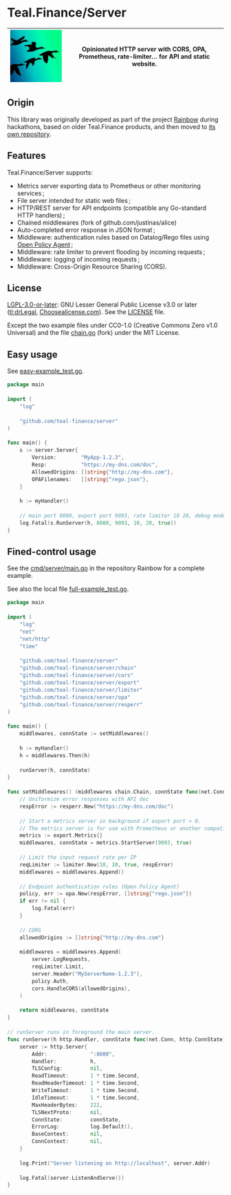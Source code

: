 # Teal.Finance/Server

![logo](logo.jpg) | Opinionated HTTP server with CORS, OPA, Prometheus, rate-limiter… for API and static website.
-|-

## Origin

This library was originally developed as part of the project
[Rainbow](https://github.com/teal-finance/rainbow) during hackathons,
based on older Teal.Finance products,
and then moved to [its own repository](https://github.com/teal-finance/server).

## Features

Teal.Finance/Server supports:

* Metrics server exporting data to Prometheus or other monitoring services ;
* File server intended for static web files ;
* HTTP/REST server for API endpoints (compatible any Go-standard HTTP handlers) ;
* Chained middlewares (fork of github.com/justinas/alice)
* Auto-completed error response in JSON format ;
* Middleware: authentication rules based on Datalog/Rego files using [Open Policy Agent](https://www.openpolicyagent.org) ;
* Middleware: rate limiter to prevent flooding by incoming requests ;
* Middleware: logging of incoming requests ;
* Middleware: Cross-Origin Resource Sharing (CORS).

## License

[LGPL-3.0-or-later](https://spdx.org/licenses/LGPL-3.0-or-later.html):
GNU Lesser General Public License v3.0 or later
([tl;drLegal](https://tldrlegal.com/license/gnu-lesser-general-public-license-v3-(lgpl-3)),
[Choosealicense.com](https://choosealicense.com/licenses/lgpl-3.0/)).
See the [LICENSE](LICENSE) file.

Except the two example files under CC0-1.0 (Creative Commons Zero v1.0 Universal)
and the file [chain.go](chain/chain.go) (fork) under the MIT License.

## Easy usage

See [easy-example_test.go](easy-example_test.go).

```go
package main

import (
    "log"

    "github.com/teal-finance/server"
)

func main() {
    s := server.Server{
        Version:        "MyApp-1.2.3",
        Resp:           "https://my-dns.com/doc",
        AllowedOrigins: []string{"http://my-dns.com"},
        OPAFilenames:   []string{"rego.json"},
    }

    h := myHandler()

    // main port 8080, export port 9093, rate limiter 10 20, debug mode 
    log.Fatal(s.RunServer(h, 8080, 9093, 10, 20, true))
}
```

## Fined-control usage

See the [cmd/server/main.go](https://github.com/teal-finance/rainbow/blob/main/cmd/server/main.go)
in the repository Rainbow for a complete example.

See also the local file [full-example_test.go](full-example_test.go).

```go
package main

import (
    "log"
    "net"
    "net/http"
    "time"

    "github.com/teal-finance/server"
    "github.com/teal-finance/server/chain"
    "github.com/teal-finance/server/cors"
    "github.com/teal-finance/server/export"
    "github.com/teal-finance/server/limiter"
    "github.com/teal-finance/server/opa"
    "github.com/teal-finance/server/resperr"
)

func main() {
    middlewares, connState := setMiddlewares()

    h := myHandler()
    h = middlewares.Then(h)

    runServer(h, connState)
}

func setMiddlewares() (middlewares chain.Chain, connState func(net.Conn, http.ConnState)) {
    // Uniformize error responses with API doc
    respError := resperr.New("https://my-dns.com/doc")

    // Start a metrics server in background if export port > 0.
    // The metrics server is for use with Prometheus or another compatible monitoring tool.
    metrics := export.Metrics{}
    middlewares, connState = metrics.StartServer(9093, true)

    // Limit the input request rate per IP
    reqLimiter := limiter.New(10, 20, true, respError)
    middlewares = middlewares.Append()

    // Endpoint authentication rules (Open Policy Agent)
    policy, err := opa.New(respError, []string{"rego.json"})
    if err != nil {
        log.Fatal(err)
    }

    // CORS
    allowedOrigins := []string{"http://my-dns.com"}

    middlewares = middlewares.Append(
        server.LogRequests,
        reqLimiter.Limit,
        server.Header("MyServerName-1.2.3"),
        policy.Auth,
        cors.HandleCORS(allowedOrigins),
    )

    return middlewares, connState
}

// runServer runs in foreground the main server.
func runServer(h http.Handler, connState func(net.Conn, http.ConnState)) {
    server := http.Server{
        Addr:              ":8080",
        Handler:           h,
        TLSConfig:         nil,
        ReadTimeout:       1 * time.Second,
        ReadHeaderTimeout: 1 * time.Second,
        WriteTimeout:      1 * time.Second,
        IdleTimeout:       1 * time.Second,
        MaxHeaderBytes:    222,
        TLSNextProto:      nil,
        ConnState:         connState,
        ErrorLog:          log.Default(),
        BaseContext:       nil,
        ConnContext:       nil,
    }

    log.Print("Server listening on http://localhost", server.Addr)

    log.Fatal(server.ListenAndServe())
}
```
